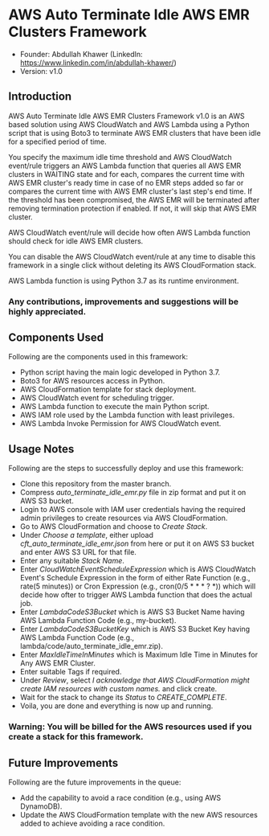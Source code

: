 # AWS Auto Terminate Idle AWS EMR Clusters Framework

-   Founder: Abdullah Khawer (LinkedIn: https://www.linkedin.com/in/abdullah-khawer/)
-   Version: v1.0

## Introduction

AWS Auto Terminate Idle AWS EMR Clusters Framework v1.0 is an AWS based solution using AWS CloudWatch and AWS Lambda using a Python script that is using Boto3 to terminate AWS EMR clusters that have been idle for a specified period of time.

You specify the maximum idle time threshold and AWS CloudWatch event/rule triggers an AWS Lambda function that queries all AWS EMR clusters in WAITING state and for each, compares the current time with AWS EMR cluster's ready time in case of no EMR steps added so far or compares the current time with AWS EMR cluster's last step's end time. If the threshold has been compromised, the AWS EMR will be terminated after removing termination protection if enabled. If not, it will skip that AWS EMR cluster.

AWS CloudWatch event/rule will decide how often AWS Lambda function should check for idle AWS EMR clusters.

You can disable the AWS CloudWatch event/rule at any time to disable this framework in a single click without deleting its AWS CloudFormation stack.

AWS Lambda function is using Python 3.7 as its runtime environment.

### Any contributions, improvements and suggestions will be highly appreciated.

## Components Used

Following are the components used in this framework:
-   Python script having the main logic developed in Python 3.7.
-   Boto3 for AWS resources access in Python.
-   AWS CloudFormation template for stack deployment.
-   AWS CloudWatch event for scheduling trigger.
-   AWS Lambda function to execute the main Python script.
-   AWS IAM role used by the Lambda function with least privileges.
-   AWS Lambda Invoke Permission for AWS CloudWatch event.

## Usage Notes

Following are the steps to successfully deploy and use this framework:
-   Clone this repository from the master branch.
-   Compress *auto_terminate_idle_emr.py* file in zip format and put it on AWS S3 bucket.
-   Login to AWS console with IAM user credentials having the required admin privileges to create resources via AWS CloudFormation.
-   Go to AWS CloudFormation and choose to *Create Stack*.
-   Under *Choose a template*, either upload *cft_auto_terminate_idle_emr.json* from here or put it on AWS S3 bucket and enter AWS S3 URL for that file.
-   Enter any suitable *Stack Name*.
-   Enter *CloudWatchEventScheduleExpression* which is AWS CloudWatch Event's Schedule Expression in the form of either Rate Function (e.g., rate(5 minutes)) or Cron Expression (e.g., cron(0/5 * * * ? *)) which will decide how ofter to trigger AWS Lambda function that does the actual job.
-   Enter *LambdaCodeS3Bucket* which is AWS S3 Bucket Name having AWS Lambda Function Code (e.g., my-bucket).
-   Enter *LambdaCodeS3BucketKey* which is AWS S3 Bucket Key having AWS Lambda Function Code (e.g., lambda/code/auto_terminate_idle_emr.zip).
-   Enter *MaxIdleTimeInMinutes* which is Maximum Idle Time in Minutes for Any AWS EMR Cluster.
-   Enter suitable Tags if required.
-   Under *Review*, select *I acknowledge that AWS CloudFormation might create IAM resources with custom names.* and click create.
-   Wait for the stack to change its *Status* to *CREATE_COMPLETE*.
-   Voila, you are done and everything is now up and running.

### Warning: You will be billed for the AWS resources used if you create a stack for this framework.

## Future Improvements

Following are the future improvements in the queue:
-   Add the capability to avoid a race condition (e.g., using AWS DynamoDB).
-   Update the AWS CloudFormation template with the new AWS resources added to achieve avoiding a race condition.
